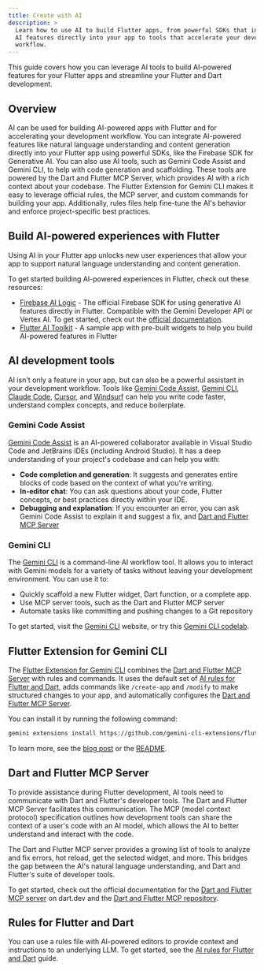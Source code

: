 ```yaml
---
title: Create with AI
description: >
  Learn how to use AI to build Flutter apps, from powerful SDKs that integrate
  AI features directly into your app to tools that accelerate your development
  workflow.
---
```


This guide covers how you can leverage AI tools to build AI-powered features for
your Flutter apps and streamline your Flutter and Dart development.

## Overview

AI can be used for building AI-powered apps with Flutter and for accelerating
your development workflow. You can integrate AI-powered features like natural
language understanding and content generation directly into your Flutter app
using powerful SDKs, like the Firebase SDK for Generative AI. You can also use
AI tools, such as Gemini Code Assist and Gemini CLI, to help with code
generation and scaffolding. These tools are powered by the Dart and Flutter MCP
Server, which provides AI with a rich context about your codebase. The Flutter
Extension for Gemini CLI makes it easy to leverage official rules, the MCP server,
and custom commands for building your app. Additionally, rules files help
fine-tune the AI's behavior and enforce project-specific best practices.

## Build AI-powered experiences with Flutter

Using AI in your Flutter app unlocks new user experiences that allow your app to
support natural language understanding and content generation. 

To get started building AI-powered experiences in Flutter, check out these 
resources:

* [Firebase AI Logic][] - The official Firebase SDK for using generative AI
  features directly in Flutter. Compatible with the Gemini Developer API or
  Vertex AI. To get started, check out the
  [official documentation][firebase-ai-logic-docs].
* [Flutter AI Toolkit][] - A sample app with pre-built widgets to help you build
  AI-powered features in Flutter

[Firebase AI Logic]: {{site.firebase}}/docs/ai-logic
[firebase-ai-logic-docs]: {{site.firebase}}/docs/ai-logic/get-started
[Flutter AI Toolkit]: {{site.url}}/ai-toolkit

## AI development tools

AI isn't only a feature in your app, but can also be a powerful assistant in
your development workflow.  Tools like [Gemini Code
Assist](#gemini-code-assist), [Gemini CLI](#gemini-cli), [Claude Code][],
[Cursor][], and [Windsurf][] can help you write code faster, understand complex
concepts, and reduce boilerplate.

[Claude Code]: https://www.claude.com/product/claude-code
[Cursor]: https://cursor.com/
[Windsurf]: https://windsurf.com/

### Gemini Code Assist

[Gemini Code Assist][] is an AI-powered collaborator available in Visual Studio
Code and JetBrains IDEs (including Android Studio).  It has a deep understanding
of your project's codebase and can help you with:

* **Code completion and generation**: It suggests and generates entire blocks of
  code based on the context of what you're writing.
* **In-editor chat**: You can ask questions about your code, Flutter concepts,
  or best practices directly within your IDE.
* **Debugging and explanation**: If you encounter an error, you can ask Gemini
  Code Assist to explain it and suggest a fix, and
  [Dart and Flutter MCP Server][dart-mcp-flutter-docs]

[Gemini Code Assist]: https://codeassist.google/

### Gemini CLI

The [Gemini CLI][] is a command-line AI workflow tool. It allows you to interact
with Gemini models for a variety of tasks without leaving your development
environment. You can use it to:

* Quickly scaffold a new Flutter widget, Dart function, or a complete app.
* Use MCP server tools, such as the Dart and Flutter MCP server
* Automate tasks like committing and pushing changes to a Git repository

To get started, visit the [Gemini CLI][] website, or try this
[Gemini CLI codelab][].

[Gemini CLI]: https://geminicli.com/
[Gemini CLI codelab]: https://codelabs.developers.google.com/gemini-cli-hands-on

## Flutter Extension for Gemini CLI

The [Flutter Extension for Gemini CLI][flutter-extension] combines the [Dart and
Flutter MCP Server][dart-mcp-dart-docs] with rules and commands. It uses the
default set of [AI rules for Flutter and Dart][], adds commands like
`/create-app` and `/modify` to make structured changes to your app, and
automatically configures the [Dart and Flutter MCP Server][dart-mcp-dart-docs].

You can install it by running the following command:

```bash
gemini extensions install https://github.com/gemini-cli-extensions/flutter
```

To learn more, see the [blog post][flutter-extension-blog] or 
the [README][flutter-extension].

[flutter-extension]: {{site.github}}/gemini-cli-extensions/flutter
[flutter-extension-blog]: https://blog.flutter.dev/meet-the-flutter-extension-for-gemini-cli-f8be3643eaad

## Dart and Flutter MCP Server

To provide assistance during Flutter development, AI tools
need to communicate with Dart and Flutter's developer tools.
The Dart and Flutter MCP Server facilitates this communication.
The MCP (model context protocol) specification outlines how
development tools can share the context of a user's code with an AI model,
which allows the AI to better understand and interact with the code.

The Dart and Flutter MCP server provides a growing list of tools to analyze
and fix errors, hot reload, get the selected widget, and more.
This bridges the gap between the AI's natural language understanding,
and Dart and Flutter's suite of developer tools.

To get started, check out the official documentation for the
[Dart and Flutter MCP server][dart-mcp-dart-docs]
on dart.dev and the [Dart and Flutter MCP repository][dart-mcp-github].

[dart-mcp-dart-docs]: {{site.dart-site}}/tools/mcp-server
[dart-mcp-github]: {{site.github}}/dart-lang/ai/tree/main/pkgs/dart_mcp_server
[dart-mcp-flutter-docs]: #dart-and-flutter-mcp-server

## Rules for Flutter and Dart

You can use a rules file with AI-powered editors to provide
context and instructions to an underlying LLM. To get
started, see the [AI rules for Flutter and Dart][] guide.

[AI rules for Flutter and Dart]: /ai/ai-rules
